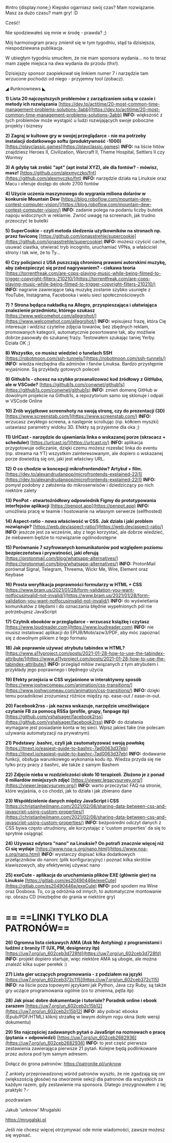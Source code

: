 #intro {display:none;}
Kiepsko ogarniasz swój czas? Mam rozwiązanie. Masz za dużo czasu? mam gry! :D

Cześć!

Nie spodziewałeś się mnie w środę - prawda? ;)

Mój harmonogram pracy zmienił się w tym tygodniu, stąd ta dzisiejsza, niespodziewana publikacja.

W ubiegłym tygodniu smuciłem, że nie mam sponsora wydania... no to teraz mam zajęte miejsca na dwa wydania do przodu (thx!).

Dzisiejszy sponsor zaopiekował się linkiem numer 7 i narzędzie tam wrzucone pochodzi od niego - przyjemny tool (zobacz).

 

◢ #unknownews ◣

**1) Lista 20 najczęstszych problemów z zarządzaniem sobą w czasie i metody ich rozwiązania**
[https://dev.to/actitime/20-most-common-time-management-problems-solutions-3abb](https://dev.to/actitime/20-most-common-time-management-problems-solutions-3abb)
**INFO:** większość z tych problemów może wystąpić u ludzi rozwijających swoje poboczne projekty i biznesy


**2) Zagraj w kultowe gry w swojej przeglądarce - nie ma potrzeby instalacji dodatkowego softu (produktywność -1000)**
[https://playclassic.games](https://playclassic.games)
**INFO:** na liście hitów znajdziesz Heroes II, Civilization, Warcraft II, Theme Hospital, Settlers II czy Wormsy


**3) A gdyby tak zrobić "apt" (apt instal XYZ), ale dla fontów? - mówisz, masz!**
[https://github.com/alexmyczko/fnt](https://github.com/alexmyczko/fnt)
**INFO:** narzędzie działa na Linuksie oraz Macu i oferuje dostęp do około 2700 fontów


**4) Użycie uczenia maszynowego do wygrania miliona dolarów w konkursie Mountain Dew**
[https://blog.roboflow.com/mountain-dew-contest-computer-vision/](https://blog.roboflow.com/mountain-dew-contest-computer-vision/)
**INFO:** zadanie polega na podaniu liczby butelek napoju widocznych w reklamie. Zwróć uwagę na screenach, jak trudno przeoczyć te butelki


**5) SuperCookie - czyli metoda śledzenia użytkowników na stronach np. przez faviconę**
[https://github.com/jonasstrehle/supercookie](https://github.com/jonasstrehle/supercookie)
**INFO:** możesz czyścić cache, usuwać ciastka, otwierać tryb incognito, uruchamiać VPNa, a właściciel strony i tak wie, że to Ty...


**6) Czy policjanci z USA puszczają chronioną prawami autorskimi muzykę, aby zabezpieczyć się przed nagrywaniem? - ciekawa teoria**
[https://torrentfreak.com/are-cops-playing-music-while-being-filmed-to-trigger-copyright-filters-210210/](https://torrentfreak.com/are-cops-playing-music-while-being-filmed-to-trigger-copyright-filters-210210/)
**INFO:** nagranie zawierające taką muzykę zostanie szybko usunięte z YouTube, Instagrama, Facebooka i wielu sieci społecznościowych


**7) ? Strona będąca nakładką na Allegro, przyspieszająca i ułatwiająca znalezienie przedmiotu, którego szukasz**
[https://www.welcomehot.com/allegrohot/](https://www.welcomehot.com/allegrohot/)
**INFO:** wpisujesz frazę, która Cię interesuje i widzisz czytelne zdjęcia towarów, bez zbędnych reklam, promowanych kategorii, automatycznie posortowane tak, aby możliwie dobrze pasowały do szukanej frazy. Testowałem szukając taniej Yerby. Działa OK ;)


**8) Wszystko, co musisz wiedzieć o tunelach SSH**
[https://robotmoon.com/ssh-tunnels/](https://robotmoon.com/ssh-tunnels/)
**INFO:** wiedza niezbędna dla adminów i fanów Linuksa. Bardzo przystępnie wyjaśnione. Są przykłady gotowych poleceń


**9) Github1s - chcesz na szybko przeanalizować kod źródłowy z GitHuba, ale w VSCode?**
[https://github1s.com/conwnet/github1s](https://github1s.com/conwnet/github1s)
**INFO:** zmień domenę GitHub w dowolnym projekcie na Github1s, a repozytorium samo się sklonuje i odpali w VSCode Online


**10) Zrób wyjątkowe screenshoty na swoją stronę, czy do prezentacji (3D)**
[https://www.screenstab.com/](https://www.screenstab.com/)
**INFO:** wrzucasz zwykłego screena, a następnie scrollując (np. kółkiem myszki) ustawiasz parametry widoku 3D. Efekty są przyjemne dla oka ;)


**11) UrlCast - narzędzie do ujawniania linka o wskazanej porze (skracacz + scheduler)**
[https://urlcast.io/](https://urlcast.io/)
**INFO:** aplikacja przygotowuje odliczanie, dzięki czemu możesz rozesłać linka do eventu (np. streama na YT) wszystkim zainteresowanym, ale dopiero o wskazanej porze dowiedzą się oni, jaki jest właściwy URL.


**12) O co chodzie w koncepcji mikrofrontendów? Artykuł + film.**
[https://dev.to/alexandrudanpop/microfrontends-explained-22i1](https://dev.to/alexandrudanpop/microfrontends-explained-22i1)
**INFO:** pomysł podobny z założenia do mikroserwisów i dziedziczący po nich niektóre zalety


**13) PenPot - otwartoźródłowy odpowiednik Figmy do prototypowania interfejsów aplikacji**
[https://penpot.app](https://penpot.app)
**INFO:** umożliwia pracę w teamie i hostowanie na własnym serwerze (selfhosted)


**14) Aspect-ratio - nowa właściwość w CSS. Jak działa i jaki problem rozwiązuje?**
[https://web.dev/aspect-ratio/](https://web.dev/aspect-ratio/)
**INFO:** jeszcze jest za wcześnie, aby z tego korzystać, ale dobrze wiedzieć, że niebawem będzie to rozwiązanie ogólnodostępne


**15) Porównanie 7 szyfrowanych komunikatorów pod względem poziomu bezpieczeństwa i prywatności, jaki oferują**
[https://protonmail.com/blog/whatsapp-alternatives/](https://protonmail.com/blog/whatsapp-alternatives/)
**INFO:** ProtonMail porównał Signal, Telegram, Threema, Wickr Me, Wire, Element oraz Keybase


**16) Prosta weryfikacja poprawności formularzy w HTML + CSS**
[https://www.bram.us/2021/01/28/form-validation-you-want-notfocusinvalid-not-invalid/](https://www.bram.us/2021/01/28/form-validation-you-want-notfocusinvalid-not-invalid/)
**INFO:** do wyświetlania komunikatów z błędami i do oznaczania błędnie wypełnionych pól nie potrzebujesz JavaScript


**17) Czytnik ebooków w przeglądarce - wrzucasz książkę i czytasz**
[https://www.loudreader.com](https://www.loudreader.com)
**INFO:** nie musisz instalować aplikacji do EPUB/Mobi/azw3/PDF, aby móc zapoznać się z dowolnym plikiem z tego formatu


**18) Jak poprawnie używać atrybutu tabindex w HTML?**
[https://www.a11yproject.com/posts/2021-01-28-how-to-use-the-tabindex-attribute/](https://www.a11yproject.com/posts/2021-01-28-how-to-use-the-tabindex-attribute/)
**INFO:** przegląd mitów związanych z tym atrybutem i przykłady jego poprawnego i błędnego użycia


**19) Efekty przejścia w CSS wyjaśnione w interaktywny sposób**
[https://www.joshwcomeau.com/animation/css-transitions/](https://www.joshwcomeau.com/animation/css-transitions/)
**INFO:** dzięki temu poradnikowi zrozumiesz różnice między np. ease-out / ease-in-out.


**20) Facebook2rss - jak nazwa wskazuje, narzędzie umożliwiające czytanie FB za pomocą RSSa (profile, grupy, fanpage itp)**
[https://github.com/yshalsager/facebook2rss](https://github.com/yshalsager/facebook2rss)
**INFO:** do działania wymagane jest posiadanie konta w tej sieci. Wpisz jakieś fake (nie polecam używania automatyzacji na prywatnym).


**21) Podstawy .bashrc, czyli jak zautomatyzować swoją powłokę**
[https://itnext.io/easiest-guide-to-bashrc-7ad0063d37eb](https://itnext.io/easiest-guide-to-bashrc-7ad0063d37eb)
**INFO:** dodawanie funkcji, obsługa warunkowego wykonania kodu itp. Wiedza przyda się nie tylko przy pracy z bashrc, ale także z samym Bashem


**22) Zdjęcie nieba w rozdzielczości około 10 terapixeli. Złożono je z ponad 6 miliardów mniejszych zdjęć**
[https://viewer.legacysurvey.org/](https://viewer.legacysurvey.org/)
**INFO:** warto przeczytać FAQ na stronie, które wyjaśnia, o co chodzi, jak to działa i jak zbierano dane


**23) Współdzielenie danych między JavaScript i CSS**
[https://christianheilmann.com/2021/02/08/sharing-data-between-css-and-javascript-using-custom-properties/](https://christianheilmann.com/2021/02/08/sharing-data-between-css-and-javascript-using-custom-properties/)
**INFO:** bezpośredni odczyt danych z CSS bywa często utrudniony, ale korzystając z 'custom properties' da się to sprytnie osiągnąć


**24) Używasz edytora "nano" na Linuksie? On potrafi znacznie więcej niż Ci się wydaje**
[https://www.noa-s.org/nano.html](https://www.noa-s.org/nano.html)
**INFO:** wystarczy dopisać kilka dodatkowych przełączników do nanorc (plik konfiguracyjny) i poznać kilka skrótów klawiszowych, aby efektywniej używać nano


**25) exeCute - aplikacja do uruchamiania plików EXE (głównie gier) na Linuksie**
[https://gitlab.com/es20490446e/exeCute](https://gitlab.com/es20490446e/exeCute)
**INFO:** pod spodem ma Wine oraz Dosboxa. To, co ją odróżnia od innych, to automatyczne montowanie np. obrazu CD (niezbędne do grania w niektóre gry)


== **==LINKI TYLKO DLA PATRONÓW==**
 ==

**26) Ogromna lista ciekawych AMA (Ask Me Antyhing) z programistami i ludźmi z branży IT (UX, PM, designerzy itp)**
[https://uw7.org/un_602ceb3d728fd](https://uw7.org/un_602ceb3d728fd)
**INFO:** projekt dopiero startuje, więc niektóre AMA są ubogie, ale można znaleźć kilka super perełek :)


**27) Lista gier uczących programowania - z podziałem na języki**
[https://uw7.org/un_602ceb372c115](https://uw7.org/un_602ceb372c115)
**INFO:** na liście poza topowymi językami jak Python, Java czy Ruby, są także gry uczące programowania ogólnie (co to zmienna, pętla itp)


**28) Jak pisać dobre dokumentacje i tutoriale? Poradnik online i ebook zarazem**
[https://uw7.org/un_602ceb2c15b12](https://uw7.org/un_602ceb2c15b12)
**INFO:** aby pobrać ebooka (Epub/PDF/HTML) kliknij strzałkę w lewym dolnym rogu okna (koło wersji dokumentu)


**29) Sto najczęściej zadawanych pytań o JavaSript na rozmowach o pracę (pytania + odpowiedzi)**
[https://uw7.org/un_602ceb2682936](https://uw7.org/un_602ceb2682936)
**INFO:** to jest część pierwsza zestawienia zawierająca pierwsze 21 pytań. Kolejne będą podlinkowane przez autora pod tym samym adresem.


 

Dołącz do grona patronów: https://patronite.pl/unknow

 

Z ankiety przeprowadzonej wśród patronów wyszło, że nie zgadzają się oni (większością głosów) na otworzenie sekcji dla patronów dla wszystkich za każdym razem, gdy zestawienie ma sponsora. Dlatego zrezygnowałem z tej praktyki ?&zwj;♂️ 

 
pozdrawiam

Jakub 'unknow' Mrugalski

https://mrugalski.pl

 
Jeśli nie chcesz więcej otrzymywać ode mnie wiadomości, zawsze możesz się wypisać.